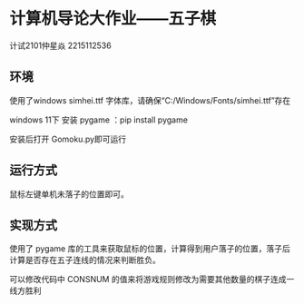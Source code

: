 # 计算机导论大作业——五子棋

计试2101仲星焱 2215112536

## 环境

使用了windows simhei.ttf 字体库，请确保“C:/Windows/Fonts/simhei.ttf”存在

windows 11下 安装 pygame ：pip install pygame

安装后打开 Gomoku.py即可运行

## 运行方式

鼠标左键单机未落子的位置即可。

## 实现方式

使用了 pygame 库的工具来获取鼠标的位置，计算得到用户落子的位置，落子后计算是否存在五子连线的情况来判断胜负。

可以修改代码中 CONSNUM 的值来将游戏规则修改为需要其他数量的棋子连成一线方胜利